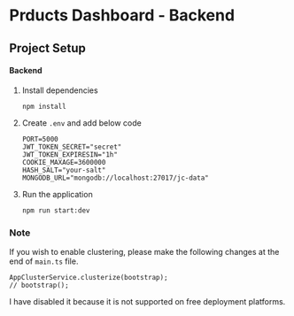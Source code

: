 # Prducts Dashboard - Backend

## Project Setup

#### Backend

1. Install dependencies
   ```
   npm install
   ```
2. Create `.env` and add below code
   ```
   PORT=5000
   JWT_TOKEN_SECRET="secret"
   JWT_TOKEN_EXPIRESIN="1h"
   COOKIE_MAXAGE=3600000
   HASH_SALT="your-salt"
   MONGODB_URL="mongodb://localhost:27017/jc-data"
   ```
3. Run the application
   ```
   npm run start:dev
   ```

### Note

If you wish to enable clustering, please make the following changes at the end of `main.ts` file.
```
AppClusterService.clusterize(bootstrap);
// bootstrap();
```

I have disabled it because it is not supported on free deployment platforms.
